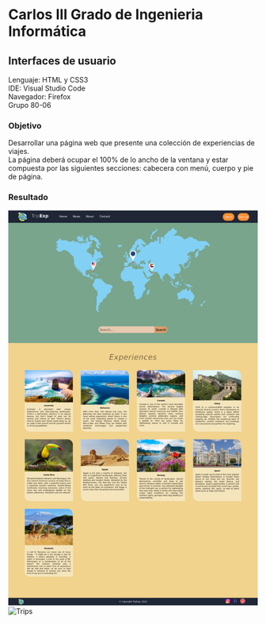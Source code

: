 # Carlos III Grado de Ingenieria Informática
## Interfaces de usuario
Lenguaje: HTML y CSS3 <br/>
IDE: Visual Studio Code <br/>
Navegador: Firefox <br/>
Grupo 80-06 <br/>

### Objetivo
Desarrollar una página web que presente una colección de experiencias de viajes. <br/>
La página deberá ocupar el 100% de lo ancho de la ventana y estar compuesta por las siguientes secciones: cabecera con menú, cuerpo y pie de página. <br/>

### Resultado
![Home](results/Home.png)
![Trips](results/Trips.png)
